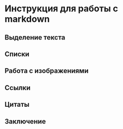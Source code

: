 # Инструкция для работы с markdown

## Выделение текста

## Списки

## Работа с изображениями

## Ссылки

## Цитаты

## Заключение